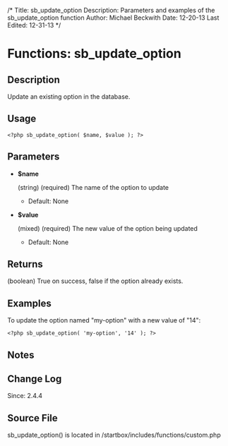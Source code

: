 /*
Title: sb_update_option
Description: Parameters and examples of the sb_update_option function
Author: Michael Beckwith
Date: 12-20-13
Last Edited: 12-31-13
 */

# Functions: sb_update_option

## Description

Update an existing option in the database.

## Usage

	<?php sb_update_option( $name, $value ); ?>

## Parameters

* **$name**

	(string) (required) The name of the option to update

	* Default: None

* **$value**

	(mixed) (required) The new value of the option being updated

	* Default: None

## Returns

(boolean) True on success, false if the option already exists.

## Examples

To update the option named "my-option" with a new value of "14":

	<?php sb_update_option( 'my-option', '14' ); ?>

## Notes

## Change Log

Since: 2.4.4

## Source File

sb_update_option() is located in /startbox/includes/functions/custom.php
